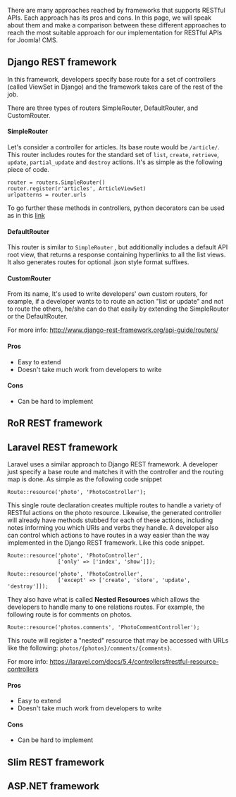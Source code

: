 There are many approaches reached by frameworks that supports RESTful APIs. Each approach has its pros and cons.
In this page, we will speak about them and make a comparison between these different approaches to reach the most suitable approach for our implementation for RESTful APIs for Joomla! CMS.
## Django REST framework
In this framework, developers specify base route for a set of controllers (called ViewSet in Django) and the framework takes care of the rest of the job.

There are three types of routers SimpleRouter, DefaultRouter, and CustomRouter.
#### SimpleRouter
Let's consider a controller for articles. Its base route would be `/article/`. This router includes routes for the standard set of `list`, `create`, `retrieve`, `update`, `partial_update` and `destroy` actions.
It's as simple as the following piece of code.
```
router = routers.SimpleRouter()
router.register(r'articles', ArticleViewSet)
urlpatterns = router.urls
```
To go further these methods in controllers, python decorators can be used as in this [link](http://www.django-rest-framework.org/api-guide/routers/#extra-link-and-actions) 
#### DefaultRouter
This router is similar to `SimpleRouter` , but additionally includes a default API root view, that returns a response containing hyperlinks to all the list views. It also generates routes for optional .json style format suffixes.

#### CustomRouter
From its name, It's used to write developers' own custom routers, for example, if a developer wants to to route an action  "list or update" and not to route the others, he/she can do that easily by extending the SimpleRouter or the DefaultRouter.

For more info: http://www.django-rest-framework.org/api-guide/routers/

#### Pros
- Easy to extend
- Doesn't take much work from developers to write

#### Cons
- Can be hard to implement

## RoR REST framework
## Laravel REST framework
Laravel uses a similar approach to Django REST framework. A developer just specify a base route and matches it with the controller and the routing map is done. As simple as the following code snippet
```
Route::resource('photo', 'PhotoController');
```
This single route declaration creates multiple routes to handle a variety of RESTful actions on the photo resource. Likewise, the generated controller will already have methods stubbed for each of these actions, including notes informing you which URIs and verbs they handle.
A developer also can control which actions to have routes in a way easier than the way implemented in the Django REST framework. Like this code snippet.
```
Route::resource('photo', 'PhotoController',
                ['only' => ['index', 'show']]);

Route::resource('photo', 'PhotoController',
                ['except' => ['create', 'store', 'update', 'destroy']]);
```
They also have what is called **Nested Resources** which allows the developers to handle many to one relations routes. For example, the following route is for comments on photos.
```
Route::resource('photos.comments', 'PhotoCommentController');
```
This route will register a "nested" resource that may be accessed with URLs like the following: `photos/{photos}/comments/{comments}`.

For more info: https://laravel.com/docs/5.4/controllers#restful-resource-controllers

#### Pros
- Easy to extend
- Doesn't take much work from developers to write

#### Cons
- Can be hard to implement

## Slim REST framework
## ASP<span>.</span>NET framework
